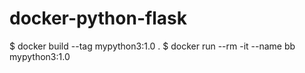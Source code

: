 # docker-python-flask

$ docker build --tag mypython3:1.0 .
$ docker run --rm -it --name bb mypython3:1.0
